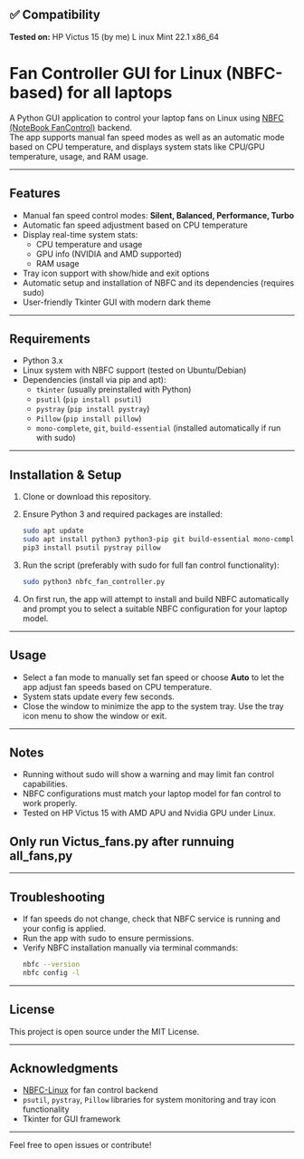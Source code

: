 ## ✅ Compatibility
**Tested on:** HP Victus 15 (by me) L
inux Mint 22.1 x86_64 



# Fan Controller GUI for Linux (NBFC-based) for all laptops

A Python GUI application to control your laptop fans on Linux using [NBFC (NoteBook FanControl)](https://github.com/hirschmann/nbfc) backend.  
The app supports manual fan speed modes as well as an automatic mode based on CPU temperature, and displays system stats like CPU/GPU temperature, usage, and RAM usage.

---

## Features

- Manual fan speed control modes: **Silent, Balanced, Performance, Turbo**
- Automatic fan speed adjustment based on CPU temperature
- Display real-time system stats:
  - CPU temperature and usage
  - GPU info (NVIDIA and AMD supported)
  - RAM usage
- Tray icon support with show/hide and exit options
- Automatic setup and installation of NBFC and its dependencies (requires sudo)
- User-friendly Tkinter GUI with modern dark theme

---

## Requirements

- Python 3.x
- Linux system with NBFC support (tested on Ubuntu/Debian)
- Dependencies (install via pip and apt):
  - `tkinter` (usually preinstalled with Python)
  - `psutil` (`pip install psutil`)
  - `pystray` (`pip install pystray`)
  - `Pillow` (`pip install pillow`)
  - `mono-complete`, `git`, `build-essential` (installed automatically if run with sudo)

---

## Installation & Setup

1. Clone or download this repository.

2. Ensure Python 3 and required packages are installed:

   ```bash
   sudo apt update
   sudo apt install python3 python3-pip git build-essential mono-complete
   pip3 install psutil pystray pillow
   ```

3. Run the script (preferably with sudo for full fan control functionality):

   ```bash
   sudo python3 nbfc_fan_controller.py
   ```

4. On first run, the app will attempt to install and build NBFC automatically and prompt you to select a suitable NBFC configuration for your laptop model.

---

## Usage

- Select a fan mode to manually set fan speed or choose **Auto** to let the app adjust fan speeds based on CPU temperature.
- System stats update every few seconds.
- Close the window to minimize the app to the system tray. Use the tray icon menu to show the window or exit.

---

## Notes

- Running without sudo will show a warning and may limit fan control capabilities.
- NBFC configurations must match your laptop model for fan control to work properly.
- Tested on HP Victus 15 with AMD APU and Nvidia GPU under Linux.

## Only run Victus_fans.py after runnuing all_fans,py

---

## Troubleshooting

- If fan speeds do not change, check that NBFC service is running and your config is applied.
- Run the app with sudo to ensure permissions.
- Verify NBFC installation manually via terminal commands:
  ```bash
  nbfc --version
  nbfc config -l
  ```

---

## License

This project is open source under the MIT License.

---

## Acknowledgments

- [NBFC-Linux](https://github.com/nbfc-linux/nbfc-linux) for fan control backend
- `psutil`, `pystray`, `Pillow` libraries for system monitoring and tray icon functionality
- Tkinter for GUI framework

---

Feel free to open issues or contribute!
